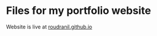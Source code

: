 # Files for my portfolio website

Website is live at [roudranil.github.io]('https://roudranil.github.io')

